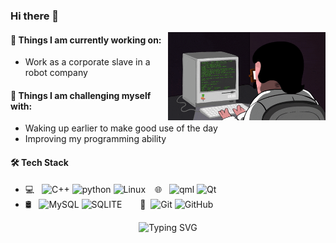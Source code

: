 ### Hi there 👋
  <!-- knock code pictures 敲代码的图片 -->
  <div align=right>
  <img align=right alt="img" src="https://github.com/once233/once233/blob/main/img/coding.gif" width="50%" height="auto"/>
</div>

#### 🌱 Things I am currently working on: 
- Work as a corporate slave in a robot company


#### :muscle: Things I am challenging myself with:
- Waking up earlier to make good use of the day
- Improving my programming ability

#### 🛠 Tech Stack

- 💻 &#160; ![C++](https://img.shields.io/badge/-C++-333333?style=flat&logo=c++&logoColor=007396)
![python](https://img.shields.io/badge/-python-00a0ff?style=flat&logo=python&logoColor=007396)
![Linux](https://img.shields.io/badge/-Linux-333333?style=flat&logo=Linux&logoColor=FCC624)
&ensp; 🌐 &#160; ![qml](https://img.shields.io/badge/-QML-00ff00?style=flat&logo=qml)
![Qt](https://img.shields.io/badge/-Qt-333333?style=flat&logo=qt)
- 🛢 &#160; ![MySQL](https://img.shields.io/badge/-MySQL-333333?style=flat&logo=mysql)
![SQLITE](https://img.shields.io/badge/-SQLite-333333?style=flat&logo=sqlite)
&ensp;&ensp;&ensp; 🔧 &#160;![Git](https://img.shields.io/badge/-Git-333333?style=flat&logo=git)
![GitHub](https://img.shields.io/badge/-GitHub-333333?style=flat&logo=github)

 <!-- dynamic typing effect 动态打字效果 -->
 <div align=center>
 <img src="https://readme-typing-svg.demolab.com?font=Fira+Code&pause=1000&width=435&lines=Have a nice day!&center=true&size=27" alt="Typing SVG" />
</div>

